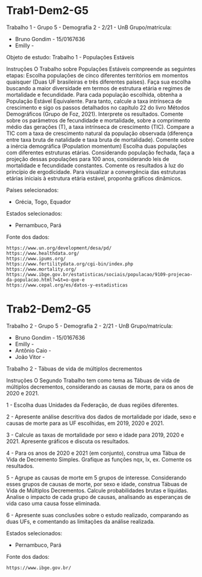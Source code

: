 # Trab1-Dem2-G5
 Trabalho 1 - Grupo 5 - Demografia 2 - 2/21 - UnB
Grupo/matrícula:
 - Bruno Gondim - 15/0167636
 - Emilly - 

Objeto de estudo:
Trabalho 1 - Populações Estáveis

Instruções
O Trabalho sobre Populações Estáveis compreende as seguintes etapas:
Escolha populações de cinco diferentes territórios em momentos quaisquer (Duas UF brasileiras e três diferentes países). Faça sua escolha buscando a maior diversidade em termos de estrutura etária e regimes de mortalidade e fecundidade.
Para cada população escolhida, obtenha a População Estável Equivalente. Para tanto, calcule a taxa intrínseca de crescimento e sigo os passos detalhados no capítulo 22 do livro Métodos Demográficos (Grupo de Foz, 2021).
Interprete os resultados. Comente sobre os parâmetros de fecundidade e mortalidade, sobre a comprimento médio das gerações (T), a taxa intrínseca de crescimento (TIC). Compare a TIC com a taxa de crescimento natural da população observada (diferença entre taxa bruta de natalidade e taxa bruta de mortalidade). Comente sobre a inércia demográfica (Population momentum)
Escolha duas populações com diferentes estruturas etárias. Considerando população fechada, faça a projeção dessas populações para 100 anos, considerando leis de mortalidade e fecundidade constantes. Comente os resultados à luz do princípio de ergodicidade. Para visualizar a convergência das estruturas etárias iniciais à estrutura etária estável, proponha gráficos dinâmicos.

Países selecionados:
- Grécia, Togo, Equador

Estados selecionados:
- Pernambuco, Pará

Fonte dos dados:

    https://www.un.org/development/desa/pd/
    https://www.healthdata.org/
    https://www.ipums.org/
    https://www.fertilitydata.org/cgi-bin/index.php
    https://www.mortality.org/
    https://www.ibge.gov.br/estatisticas/sociais/populacao/9109-projecao-da-populacao.html?=&t=o-que-e
    https://www.cepal.org/es/datos-y-estadisticas


# Trab2-Dem2-G5
 Trabalho 2 - Grupo 5 - Demografia 2 - 2/21 - UnB
Grupo/matrícula:
 - Bruno Gondim - 15/0167636
 - Emilly - 
 - Antônio Caio - 
 - João Vitor - 

Trabalho 2 - Tábuas de vida de múltiplos decrementos

Instruções
O Segundo Trabalho tem como tema as Tábuas de vida de múltiplos decrementos, considerando as causas de morte, para os anos de 2020 e 2021.

1 - Escolha duas Unidades da Federação, de duas regiões diferentes.

2 - Apresente análise descritiva dos dados de mortalidade por idade, sexo e causas de morte para as UF escolhidas, em 2019, 2020 e 2021.

3 - Calcule as taxas de mortalidade por sexo e idade para 2019, 2020 e 2021. Apresente gráficos e discuta os resultados.

4 - Para os anos de 2020 e 2021 (em conjunto), construa uma Tábua de Vida de Decremento Simples. Grafique as funções nqx, lx, ex. Comente os resultados.

5 - Agrupe as causas de morte em 5 grupos de interesse. Considerando esses grupos de causas de morte, por sexo e idade, construa Tábuas de Vida de Múltiplos Decrementos. Calcule probabilidades brutas e líquidas. Analise o impacto de cada grupo de causas,  analisando as esperanças de vida caso uma causa fosse eliminada.

6 - Apresente suas conclusões sobre o estudo realizado, comparando as duas UFs, e comentando as limitações da análise realizada.

Estados selecionados:
- Pernambuco, Pará

Fonte dos dados:

    https://www.ibge.gov.br/
